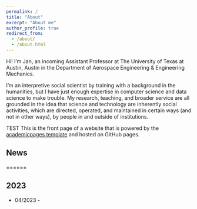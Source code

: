 ```yaml
---
permalink: /
title: "About"
excerpt: "About me"
author_profile: true
redirect_from: 
  - /about/
  - /about.html
---
```


Hi! I’m Jan, an incoming Assistant Professor at The University of Texas at Austin, Austin in the Department of Aerospace Engineering & Engineering Mechanics. 

I’m an interpretive social scientist by training with a background in the humanities, but I have just enough expertise in computer science and data science to make trouble. My research, teaching, and broader service are all grounded in the idea that science and technology are inherently social activities, which are directed, operated, and maintained in certain ways (and not in other ways), by people in and outside of institutions.

TEST
This is the front page of a website that is powered by the [academicpages template](https://github.com/academicpages/academicpages.github.io) and hosted on GitHub pages. 





## News
======
## 2023

  * 04/2023 - 



